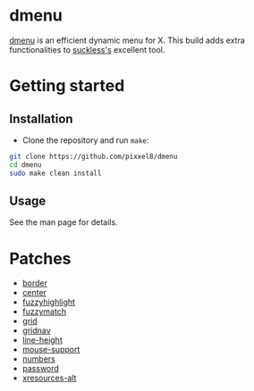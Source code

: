 # dmenu
[dmenu](https://tools.suckless.org/dmenu/) is an efficient dynamic menu for X. This build adds extra functionalities to [suckless's](https://suckless.org/) excellent tool.


# Getting started
## Installation
- Clone the repository and run `make`:
```bash
git clone https://github.com/pixxel8/dmenu
cd dmenu
sudo make clean install
```

## Usage
See the man page for details.


# Patches
- [border](https://tools.suckless.org/dmenu/patches/border/)
- [center](https://tools.suckless.org/dmenu/patches/center/)
- [fuzzyhighlight](https://tools.suckless.org/dmenu/patches/fuzzyhighlight/)
- [fuzzymatch](https://tools.suckless.org/dmenu/patches/fuzzymatch/)
- [grid](https://tools.suckless.org/dmenu/patches/grid/)
- [gridnav](https://tools.suckless.org/dmenu/patches/gridnav/)
- [line-height](https://tools.suckless.org/dmenu/patches/line-height/)
- [mouse-support](https://tools.suckless.org/dmenu/patches/mouse-support/)
- [numbers](https://tools.suckless.org/dmenu/patches/numbers/)
- [password](https://tools.suckless.org/dmenu/patches/password/)
- [xresources-alt](https://tools.suckless.org/dmenu/patches/xresources-alt/)
